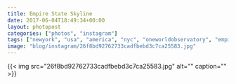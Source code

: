 ```yaml
---
title: Empire State Skyline
date: 2017-06-04T18:49:34+00:00
layout: photopost
categories: ["photos", "instagram"]
tags: ["newyork", "usa", "america", "nyc", "oneworldobservatory", "empirestatebuilding", "esb", "skyline", "432parkavenue", "sunset", "latergram"]
image: "blog/instagram/26f8bd92762733cadfbebd3c7ca25583.jpg"
---
```


{{< img src="26f8bd92762733cadfbebd3c7ca25583.jpg" alt="" caption="" >}}



